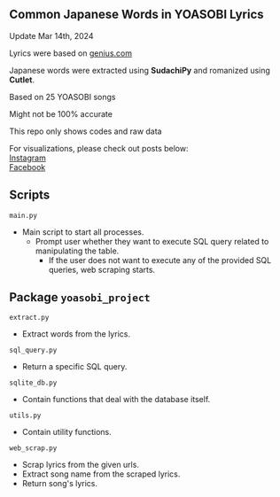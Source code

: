 ## Common Japanese Words in YOASOBI Lyrics
Update Mar 14th, 2024

Lyrics were based on [genius.com](https://genius.com/artists/Yoasobi)

Japanese words were extracted using **SudachiPy** and romanized using **Cutlet**.

Based on 25 YOASOBI songs

Might not be 100% accurate

This repo only shows codes and raw data

For visualizations, please check out posts below:  
[Instagram](https://www.instagram.com/p/C4f1EjFLNLk/?utm_source=ig_web_copy_link&igsh=MzRlODBiNWFlZA==)  
[Facebook](https://www.facebook.com/permalink.php?story_fbid=pfbid0yhK1isqssLeCe2TUS8AY9wqtgCEndqK8nzgDfo76MZ67uDa79na7SCKr8f8FHpRRl&id=61553626169836)

## Scripts
```main.py```
- Main script to start all processes.
  - Prompt user whether they want to execute SQL query related to manipulating the table.
    - If the user does not want to execute any of the provided SQL queries, web scraping starts.

## Package ```yoasobi_project```
```extract.py```
- Extract words from the lyrics.

```sql_query.py```
- Return a specific SQL query.

```sqlite_db.py```
- Contain functions that deal with the database itself.

```utils.py```
- Contain utility functions.

```web_scrap.py```
- Scrap lyrics from the given urls.
- Extract song name from the scraped lyrics.
- Return song's lyrics.